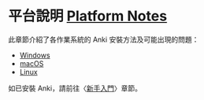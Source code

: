 # 平台說明 [Platform Notes](https://docs.ankiweb.net/platform/intro.html)

此章節介紹了各作業系統的 Anki 安裝方法及可能出現的問題：

- [Windows](./windows/intro.md)
- [macOS](./mac/intro.md)
- [Linux](./linux/intro.md)

如已安裝 Anki，請前往〈[新手入門](../getting-started.md)〉章節。
